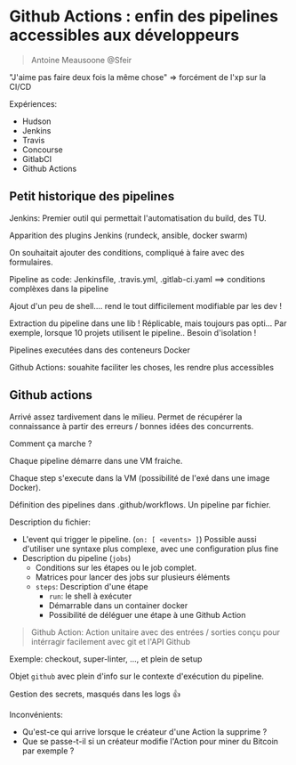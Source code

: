 # Github Actions : enfin des pipelines accessibles aux développeurs

> Antoine Meausoone @Sfeir

"J'aime pas faire deux fois la même chose" => forcément de l'xp sur la CI/CD

Expériences:
- Hudson
- Jenkins
- Travis
- Concourse
- GitlabCI
- Github Actions

## Petit historique des pipelines

Jenkins: Premier outil qui permettait l'automatisation du build, des TU.

Apparition des plugins Jenkins (rundeck, ansible, docker swarm)

On souhaitait ajouter des conditions, compliqué à faire avec des formulaires.

Pipeline as code: Jenkinsfile, .travis.yml, .gitlab-ci.yaml ==> conditions complèxes dans la pipeline

Ajout d'un peu de shell.... rend le tout difficilement modifiable par les dev !

Extraction du pipeline dans une lib ! Réplicable, mais toujours pas opti... Par exemple, lorsque 10 projets utilisent le pipeline.. Besoin d'isolation !

Pipelines executées dans des conteneurs Docker 

Github Actions: souahite faciliter les choses, les rendre plus accessibles

## Github actions

Arrivé assez tardivement dans le milieu. Permet de récupérer la connaissance à partir des erreurs / bonnes idées des concurrents.

Comment ça marche ?

Chaque pipeline démarre dans une VM fraiche.

Chaque step s'execute dans la VM (possibilité de l'exé dans une image Docker).

Définition des pipelines dans .github/workflows. Un pipeline par fichier.

Description du fichier:
- L'event qui trigger le pipeline. (`on: [ <events> ]`) Possible aussi d'utiliser une syntaxe plus complexe, avec une configuration plus fine
- Description du pipeline (`jobs`)
  - Conditions sur les étapes ou le job complet.
  - Matrices pour lancer des jobs sur plusieurs éléments 
  - `steps`: Description d'une étape
    - `run`: le shell à exécuter
    - Démarrable dans un container docker
    - Possibilité de déléguer une étape à une Github Action

> Github Action: Action unitaire avec des entrées / sorties conçu pour intérragir facilement avec git et l'API Github

Exemple: checkout, super-linter, ..., et plein de setup

Objet `github` avec plein d'info sur le contexte d'exécution du pipeline.

Gestion des secrets, masqués dans les logs :+1:

Inconvénients:
- Qu'est-ce qui arrive lorsque le créateur d'une Action la supprime ?
- Que se passe-t-il si un créateur modifie l'Action pour miner du Bitcoin par exemple ?

